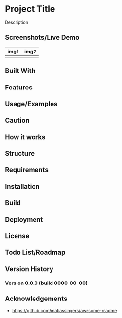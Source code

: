 # Project Title

Description

## Screenshots/Live Demo

|img1|img2|
|:---:|:---:|
|![]()|![]()|

## Built With
## Features
## Usage/Examples
## Caution
## How it works
## Structure
## Requirements
## Installation
## Build
## Deployment
## License
## Todo List/Roadmap
## Version History
### Version 0.0.0 (build 0000-00-00)
## Acknowledgements
- https://github.com/matiassingers/awesome-readme
